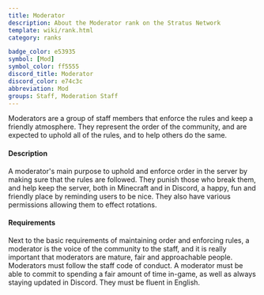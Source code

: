 ```yaml
---
title: Moderator
description: About the Moderator rank on the Stratus Network
template: wiki/rank.html
category: ranks

badge_color: e53935
symbol: [Mod]
symbol_color: ff5555
discord_title: Moderator
discord_color: e74c3c
abbreviation: Mod
groups: Staff, Moderation Staff
---
```


Moderators are a group of staff members that enforce the rules and keep a friendly atmosphere. They represent the order of the community, and are expected to uphold all of the rules, and to help others do the same.

#### Description

A moderator's main purpose to uphold and enforce order in the server by making sure that the rules are followed. They punish those who break them, and help keep the server, both in Minecraft and in Discord, a happy, fun and friendly place by reminding users to be nice. They also have various permissions allowing them to effect rotations.

#### Requirements

Next to the basic requirements of maintaining order and enforcing rules, a moderator is the voice of the community to the staff, and it is really important that moderators are mature, fair and approachable people. Moderators must follow the staff code of conduct. A moderator must be able to commit to spending a fair amount of time in-game, as well as always staying updated in Discord. They must be fluent in English.
